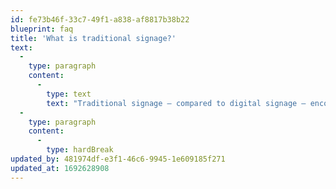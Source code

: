 ```yaml
---
id: fe73b46f-33c7-49f1-a838-af8817b38b22
blueprint: faq
title: 'What is traditional signage?'
text:
  -
    type: paragraph
    content:
      -
        type: text
        text: "Traditional signage – compared to digital signage – encompasses static displays like wayfinding signage, roadside pylons, gantries, blade signs, LED signs, and billboards that present a single message heroing the brand in a static format, in most cases.\_"
  -
    type: paragraph
    content:
      -
        type: hardBreak
updated_by: 481974df-e3f1-46c6-9945-1e609185f271
updated_at: 1692628908
---
```

